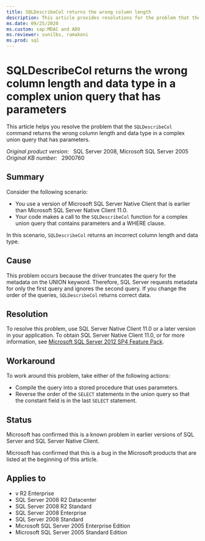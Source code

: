 ```yaml
---
title: SQLDescribeCol returns the wrong column length
description: This article provides resolutions for the problem that the SQLDescribeCol command returns the wrong column length and data type in a complex union query that has parameters.
ms.date: 09/25/2020
ms.custom: sap:MDAC and ADO
ms.reviewer: sunilbs, ramakoni
ms.prod: sql
---
```

# SQLDescribeCol returns the wrong column length and data type in a complex union query that has parameters

This article helps you resolve the problem that the `SQLDescribeCol` command returns the wrong column length and data type in a complex union query that has parameters.

_Original product version:_ &nbsp; SQL Server 2008, Microsoft SQL Server 2005  
_Original KB number:_ &nbsp; 2900760

## Summary

Consider the following scenario:

- You use a version of Microsoft SQL Server Native Client that is earlier than Microsoft SQL Server Native Client 11.0.
- Your code makes a call to the `SQLDescribeCol` function for a complex union query that contains parameters and a WHERE clause.

In this scenario, `SQLDescribeCol` returns an incorrect column length and data type.

## Cause

This problem occurs because the driver truncates the query for the metadata on the UNION keyword. Therefore, SQL Server requests metadata for only the first query and ignores the second query. If you change the order of the queries, `SQLDescribeCol` returns correct data.

## Resolution

To resolve this problem, use SQL Server Native Client 11.0 or a later version in your application. To obtain SQL Server Native Client 11.0, or for more information, see [Microsoft SQL Server 2012 SP4 Feature Pack](https://www.microsoft.com/download/details.aspx?id=56041).

## Workaround

To work around this problem, take either of the following actions:

- Compile the query into a stored procedure that uses parameters.
- Reverse the order of the `SELECT` statements in the union query so that the constant field is in the last `SELECT` statement.

## Status

Microsoft has confirmed this is a known problem in earlier versions of SQL Server and SQL Server Native Client.

Microsoft has confirmed that this is a bug in the Microsoft products that are listed at the beginning of this article.

## Applies to

- v R2 Enterprise
- SQL Server 2008 R2 Datacenter
- SQL Server 2008 R2 Standard
- SQL Server 2008 Enterprise
- SQL Server 2008 Standard
- Microsoft SQL Server 2005 Enterprise Edition
- Microsoft SQL Server 2005 Standard Edition

